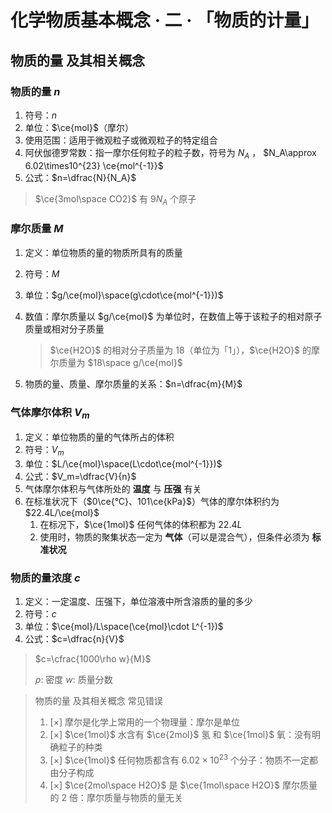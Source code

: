 # 化学物质基本概念 · 二 · 「物质的计量」

## 物质的量 及其相关概念

### 物质的量 $n$

1. 符号：$n$
2. 单位：$\ce{mol}$（摩尔）
3. 使用范围：适用于微观粒子或微观粒子的特定组合
4. 阿伏伽德罗常数：指一摩尔任何粒子的粒子数，符号为 $N_A$ ， $N_A\approx 6.02\times10^{23} \ce{mol^{-1}}$ 
5. 公式：$n=\dfrac{N}{N_A}$

> $\ce{3mol\space CO2}$ 有 $9N_A$ 个原子

### 摩尔质量 $M$

1. 定义：单位物质的量的物质所具有的质量

2. 符号：$M$

3. 单位：$g/\ce{mol}\space(g\cdot\ce{mol^{-1}})$

4. 数值：摩尔质量以 $g/\ce{mol}$ 为单位时，在数值上等于该粒子的相对原子质量或相对分子质量

    > $\ce{H2O}$ 的相对分子质量为 $18$（单位为「1」），$\ce{H2O}$ 的摩尔质量为 $18\space g/\ce{mol}$

5. 物质的量、质量、摩尔质量的关系：$n=\dfrac{m}{M}$

### 气体摩尔体积 $V_m$

1. 定义：单位物质的量的气体所占的体积
2. 符号：$V_m$
3. 单位：$L/\ce{mol}\space(L\cdot\ce{mol^{-1}})$
4. 公式：$V_m=\dfrac{V}{n}$
5. 气体摩尔体积与气体所处的 **温度** 与 **压强** 有关
6. 在标准状况下（$0\ce{°C}、101\ce{kPa}$）气体的摩尔体积约为 $22.4L/\ce{mol}$
    1. 在标况下，$\ce{1mol}$ 任何气体的体积都为 $22.4L$
    2. 使用时，物质的聚集状态一定为 **气体**（可以是混合气），但条件必须为 **标准状况**

### 物质的量浓度 $c$

1. 定义：一定温度、压强下，单位溶液中所含溶质的量的多少
2. 符号：$c$
3. 单位：$\ce{mol}/L\space(\ce{mol}\cdot L^{-1})$
4. 公式：$c=\dfrac{n}{V}$

> $c=\cfrac{1000\rho w}{M}$
>
> $\rho:$ 密度  $w:$ 质量分数

> 物质的量 及其相关概念 常见错误
>
> 1. [×] 摩尔是化学上常用的一个物理量：摩尔是单位
> 2. [×] $\ce{1mol}$ 水含有 $\ce{2mol}$ 氢 和 $\ce{1mol}$ 氧：没有明确粒子的种类
> 3. [×] $\ce{1mol}$ 任何物质都含有 $6.02\times10^{23}$ 个分子：物质不一定都由分子构成
> 4. [×] $\ce{2mol\space H2O}$ 是 $\ce{1mol\space H2O}$ 摩尔质量的 $2$ 倍：摩尔质量与物质的量无关